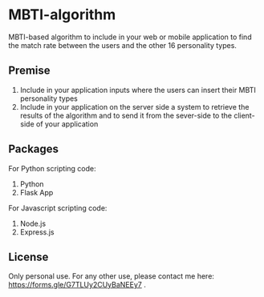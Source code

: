 # MBTI-algorithm
MBTI-based algorithm to include in your web or mobile application to find the match rate between the users and the other 16 personality types.

## Premise
1. Include in your application inputs where the users can insert their MBTI personality types
2. Include in your application on the server side a system to retrieve the results of the algorithm and to send it from the sever-side to the client-side of your application

## Packages
For Python scripting code:

1. Python
2. Flask App

For Javascript scripting code:

1. Node.js
2. Express.js

## License
Only personal use. For any other use, please contact me here: https://forms.gle/G7TLUy2CUyBaNEEy7 .
